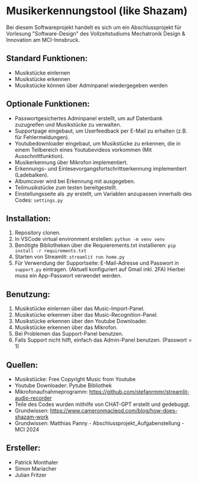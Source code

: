 # Musikerkennungstool (like Shazam)

Bei diesem Softwareprojekt handelt es sich um ein Abschlussprojekt für Vorlesung "Software-Design" des Vollzeitstudiums Mechatronik Design & Innovation am MCI-Innsbruck.

## Standard Funktionen:

* Musikstücke einlernen
* Musikstücke erkennen
* Musikstücke können über Adminpanel wiedergegeben werden


## Optionale Funktionen:

* Passwortgesichertes Adminpanel erstellt, um auf Datenbank zuzugreifen und Musikstücke zu verwalten.
* Supportpage eingebaut, um Userfeedback per E-Mail zu erhalten (z.B. für Fehlermeldungen).
* Youtubedownloader eingebaut, um Musikstücke zu erkennen, die in einem Teilbereich eines Youtubevideos vorkommen (Mit Ausschnittfunktion).
* Musikerkennung über Mikrofon implementiert.
* Erkennungs- und Einlesevorgangsfortschrittserkennung implementiert (Ladebalken).
* Albumcover wird bei Erkennung mit ausgegeben.
* Teilmusikstücke zum testen bereitgestellt.
* Einstellungsseite als .py erstellt, um Variablen anzupassen innerhalb des Codes: `settings.py`


## Installation:

1. Repository clonen.
1. In VSCode virtual environment erstellen: `python -m venv venv`
2. Benötigte Bibliotheken über die Requierements.txt installieren: `pip install -r requirements.txt`
3. Starten von Streamlit: `streamlit run home.py`
4. Für Verwendung der Supportseite: E-Mail-Adresse und Passwort in `support.py` eintragen. (Aktuell konfiguriert auf Gmail inkl. 2FA) Hierbei muss ein App-Passwort verwendet werden.

## Benutzung:

1. Musikstücke einlernen über das Music-Import-Panel.
2. Musikstücke erkennen über das Music-Recognition-Panel.
3. Musikstücke erkennen über den Youtube Downloader.
4. Musikstücke erkennen über das Mikrofon.
5. Bei Problemen das Support-Panel benutzen.
6. Falls Support nicht hilft, einfach das Admin-Panel benutzen. (Passwort = 1)


## Quellen:

* Musikstücke: Free Copyright Music from Youtube
* Youtube Downloader: Pytube Bibliothek
* Mikrofonaufnahmeprogramm: https://github.com/stefanrmmr/streamlit-audio-recorder
* Teile des Codes wurden mithilfe von CHAT-GPT erstellt und gedebuggt.
* Grundwissen: https://www.cameronmacleod.com/blog/how-does-shazam-work
* Grundwissen: Matthias Panny - Abschlussprojekt_Aufgabenstellung - MCI 2024


## Ersteller:

* Patrick Monthaler
* Simon Mariacher
* Julian Fritzer